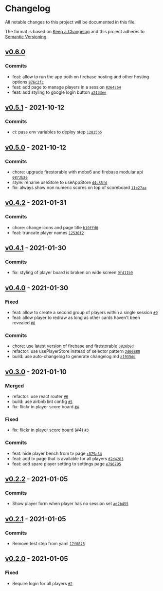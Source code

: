 # Changelog

All notable changes to this project will be documented in this file.

The format is based on [Keep a Changelog](https://keepachangelog.com/en/1.0.0/)
and this project adheres to [Semantic Versioning](https://semver.org/spec/v2.0.0.html).

## [v0.6.0](https://github.com/thdk/scrum-poker-online/compare/v0.5.1...v0.6.0)

### Commits

- feat: allow to run the app both on firebase hosting and other hosting options [`976c2fc`](https://github.com/thdk/scrum-poker-online/commit/976c2fcabd1a780e512cc37399751fae67ba34e4)
- feat: add page to manage players in a session [`8264264`](https://github.com/thdk/scrum-poker-online/commit/8264264b09a5dff88d11eea5fe1ab0b3eb728903)
- feat: add styling to google login button [`a2133ee`](https://github.com/thdk/scrum-poker-online/commit/a2133ee421f35d4b0f56de46ec639c1e09d28e29)

## [v0.5.1](https://github.com/thdk/scrum-poker-online/compare/v0.5.0...v0.5.1) - 2021-10-12

### Commits

- ci: pass env variables to deploy step [`12825b5`](https://github.com/thdk/scrum-poker-online/commit/12825b514a5f116d66e81fb2d8ac1fde7b39df57)

## [v0.5.0](https://github.com/thdk/scrum-poker-online/compare/v0.4.2...v0.5.0) - 2021-10-12

### Commits

- chore: upgrade firestorable with mobx6 and firebase modular api [`0873b2e`](https://github.com/thdk/scrum-poker-online/commit/0873b2e8f07a4b78ea1131ff0a4b5556c3a40b96)
- style: rename useStore to useAppStore [`d4c85fd`](https://github.com/thdk/scrum-poker-online/commit/d4c85fdbed730b32ae804d244cf7edfc1a10dc18)
- fix: always show non numeric scores on top of scoreboard [`11e27aa`](https://github.com/thdk/scrum-poker-online/commit/11e27aa576c914972425654c6f6e02a0e8f1a350)

## [v0.4.2](https://github.com/thdk/scrum-poker-online/compare/v0.4.1...v0.4.2) - 2021-01-31

### Commits

- chore: change icons and page title [`b10ffd0`](https://github.com/thdk/scrum-poker-online/commit/b10ffd0550e663cbd62aa9e0397c3ddb1914c23a)
- feat: truncate player names [`12530f2`](https://github.com/thdk/scrum-poker-online/commit/12530f24cb19a2bb495233b15def2dfa2485a890)

## [v0.4.1](https://github.com/thdk/scrum-poker-online/compare/v0.4.0...v0.4.1) - 2021-01-30

### Commits

- fix: styling of player board is broken on wide screen [`9f411b9`](https://github.com/thdk/scrum-poker-online/commit/9f411b9123c2fd2dc7d35dda44d321f1dd16db46)

## [v0.4.0](https://github.com/thdk/scrum-poker-online/compare/v0.3.0...v0.4.0) - 2021-01-30

### Fixed

- feat: allow to create a second group of players within a single session [`#9`](https://github.com/thdk/scrum-poker-online/issues/9)
- feat: allow player to redraw as long as other cards haven't been revealed [`#8`](https://github.com/thdk/scrum-poker-online/issues/8)

### Commits

- chore: use latest version of firebase and firestorable [`5828b8d`](https://github.com/thdk/scrum-poker-online/commit/5828b8dd388dd80e814610eeb4d786f831c778f4)
- refactor: use usePlayerStore instead of selector pattern [`2d60888`](https://github.com/thdk/scrum-poker-online/commit/2d60888bdb5129917cbdeda86c9495910356802f)
- build: use auto-changelog to generate changelog.md [`a1935dd`](https://github.com/thdk/scrum-poker-online/commit/a1935dd298f5043e280d3905d8207db7351eff22)

## [v0.3.0](https://github.com/thdk/scrum-poker-online/compare/v0.2.2...v0.3.0) - 2021-01-10

### Merged

- refactor: use react router [`#6`](https://github.com/thdk/scrum-poker-online/pull/6)
- build: use airbnb lint config [`#5`](https://github.com/thdk/scrum-poker-online/pull/5)
- fix: flickr in player score board [`#4`](https://github.com/thdk/scrum-poker-online/pull/4)

### Fixed

- fix: flickr in player score board (#4) [`#3`](https://github.com/thdk/scrum-poker-online/issues/3)

### Commits

- feat: hide player bench from tv page [`c879a34`](https://github.com/thdk/scrum-poker-online/commit/c879a34c893e74b71241d73c72b4a72cbf83dbbe)
- feat: add tv page that is available for all players [`d2d4203`](https://github.com/thdk/scrum-poker-online/commit/d2d4203c0da86c5039b58b3f5a613b9aa6616411)
- feat: add spare player setting to settings page [`e796795`](https://github.com/thdk/scrum-poker-online/commit/e796795c2ad738c898fe537fb4e0b38b268b65cc)

## [v0.2.2](https://github.com/thdk/scrum-poker-online/compare/v0.2.1...v0.2.2) - 2021-01-05

### Commits

- Show player form when player has no session set [`ad2b455`](https://github.com/thdk/scrum-poker-online/commit/ad2b4550c843f1e1128630c24a737a5fb06a8954)

## [v0.2.1](https://github.com/thdk/scrum-poker-online/compare/v0.2.0...v0.2.1) - 2021-01-05

### Commits

- Remove test step from yaml [`17f0875`](https://github.com/thdk/scrum-poker-online/commit/17f0875ee9cbad2827b8a18cd45513fc7e486fbf)

## [v0.2.0](https://github.com/thdk/scrum-poker-online/compare/v0.1.10...v0.2.0) - 2021-01-05

### Fixed

- Require login for all players [`#2`](https://github.com/thdk/scrum-poker-online/issues/2)
